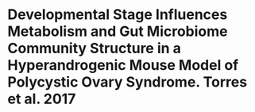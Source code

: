 # Developmental Stage Influences Metabolism and Gut Microbiome Community Structure in a Hyperandrogenic Mouse Model of Polycystic Ovary Syndrome. Torres et al. 2017
